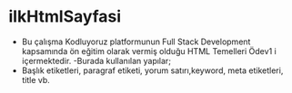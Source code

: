 # ilkHtmlSayfasi
* Bu çalışma Kodluyoruz platformunun Full Stack Development kapsamında ön eğitim olarak vermiş olduğu HTML Temelleri Ödev1 i içermektedir.
-Burada kullanılan yapılar;
* Başlık etiketleri, paragraf etiketi, yorum satırı,keyword, meta etiketleri, title  vb.